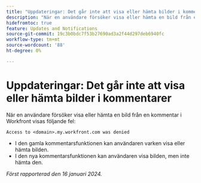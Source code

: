 ```yaml
---
title: "Uppdateringar: Det går inte att visa eller hämta bilder i kommentarer"
description: "När en användare försöker visa eller hämta en bild från en kommentar i Workfront visas ett felmeddelande."
hidefromtoc: true
feature: Updates and Notifications
source-git-commit: 19c3b0bdc7f53b27690ad3a2f44d297deb6940fc
workflow-type: tm+mt
source-wordcount: '88'
ht-degree: 0%

---
```



# Uppdateringar: Det går inte att visa eller hämta bilder i kommentarer

När en användare försöker visa eller hämta en bild från en kommentar i Workfront visas följande fel:

`Access to <domain>.my.workfront.com was denied`

* I den gamla kommentarsfunktionen kan användaren varken visa eller hämta bilden.
* I den nya kommentarsfunktionen kan användaren visa bilden, men inte hämta den.

_Först rapporterad den 16 januari 2024._
